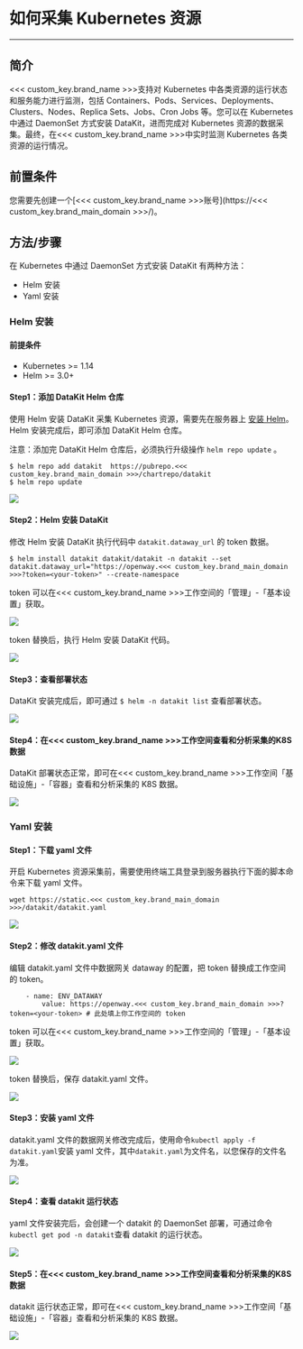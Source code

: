 # 如何采集 Kubernetes 资源
---

## 简介

<<< custom_key.brand_name >>>支持对 Kubernetes 中各类资源的运行状态和服务能力进行监测，包括 Containers、Pods、Services、Deployments、Clusters、Nodes、Replica Sets、Jobs、Cron Jobs 等。您可以在 Kubernetes 中通过 DaemonSet 方式安装 DataKit，进而完成对 Kubernetes 资源的数据采集。最终，在<<< custom_key.brand_name >>>中实时监测 Kubernetes 各类资源的运行情况。

## 前置条件

您需要先创建一个[<<< custom_key.brand_name >>>账号](https://<<< custom_key.brand_main_domain >>>/)。

## 方法/步骤

在 Kubernetes 中通过 DaemonSet 方式安装 DataKit 有两种方法：

- Helm 安装
- Yaml 安装

### Helm 安装

#### 前提条件

- Kubernetes >= 1.14
- Helm >= 3.0+

#### Step1：添加 DataKit Helm 仓库

使用 Helm 安装 DataKit 采集 Kubernetes 资源，需要先在服务器上 [安装 Helm](https://helm.sh/zh/docs/intro/install/)。Helm 安装完成后，即可添加 DataKit Helm 仓库。

注意：添加完 DataKit Helm 仓库后，必须执行升级操作 `helm repo update` 。

```
$ helm repo add datakit  https://pubrepo.<<< custom_key.brand_main_domain >>>/chartrepo/datakit
$ helm repo update 
```

![](img/2.helm_1.png)

#### Step2：Helm 安装 DataKit

修改 Helm 安装 DataKit 执行代码中 `datakit.dataway_url` 的 token 数据。

```
$ helm install datakit datakit/datakit -n datakit --set datakit.dataway_url="https://openway.<<< custom_key.brand_main_domain >>>?token=<your-token>" --create-namespace 
```

token 可以在<<< custom_key.brand_name >>>工作空间的「管理」-「基本设置」获取。

![](img/1.contrainer_2.png)

token 替换后，执行 Helm 安装 DataKit 代码。

![](img/2.helm_2.png)



#### Step3：查看部署状态

DataKit 安装完成后，即可通过 `$ helm -n datakit list` 查看部署状态。

![](img/2.helm_3.png)



#### Step4：在<<< custom_key.brand_name >>>工作空间查看和分析采集的K8S数据

DataKit 部署状态正常，即可在<<< custom_key.brand_name >>>工作空间「基础设施」-「容器」查看和分析采集的 K8S 数据。

![](img/2.helm_4.png)

### Yaml 安装

#### Step1：下载 yaml 文件

开启 Kubernetes 资源采集前，需要使用终端工具登录到服务器执行下面的脚本命令来下载 yaml 文件。

```
wget https://static.<<< custom_key.brand_main_domain >>>/datakit/datakit.yaml
```

![](img/3.yaml_3.png)

#### Step2：修改 datakit.yaml 文件

编辑 datakit.yaml 文件中数据网关 dataway 的配置，把 token 替换成工作空间的 token。

```
	- name: ENV_DATAWAY
		value: https://openway.<<< custom_key.brand_main_domain >>>?token=<your-token> # 此处填上你工作空间的 token
```

token 可以在<<< custom_key.brand_name >>>工作空间的「管理」-「基本设置」获取。

![](img/1.contrainer_2.png)

token 替换后，保存 datakit.yaml 文件。

![](img/3.yaml_2.png)

#### Step3：安装 yaml 文件

datakit.yaml 文件的数据网关修改完成后，使用命令`kubectl apply -f datakit.yaml`安装 yaml 文件，其中`datakit.yaml`为文件名，以您保存的文件名为准。

![](img/3.yaml_4.png)

#### Step4：查看 datakit 运行状态

yaml 文件安装完后，会创建一个 datakit 的 DaemonSet 部署，可通过命令`kubectl get pod -n datakit`查看 datakit 的运行状态。

![](img/3.yaml_5.png)

#### Step5：在<<< custom_key.brand_name >>>工作空间查看和分析采集的K8S数据

datakit 运行状态正常，即可在<<< custom_key.brand_name >>>工作空间「基础设施」-「容器」查看和分析采集的 K8S 数据。

![](img/3.yaml_6.png)

